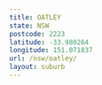 ```yaml
---
title: OATLEY
state: NSW
postcode: 2223
latitude: -33.980264
longitude: 151.071837
url: /nsw/oatley/
layout: suburb
---
```

